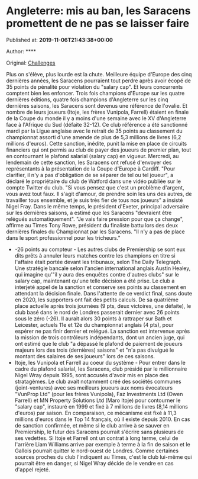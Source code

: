 
# Angleterre: mis au ban, les Saracens promettent de ne pas se laisser faire

Published at: **2019-11-06T21:43:38+00:00**

Author: ****

Original: [Challenges](https://www.challenges.fr/sport/angleterre-les-saracens-veulent-garder-leurs-joueurs-malgre-la-sanction-de-la-ligue-de-rugby_683489)

Plus on s'élève, plus lourde est la chute. Meilleure équipe d'Europe des cinq dernières années, les Saracens pourraient tout perdre après avoir écopé de 35 points de pénalité pour violation du "salary cap". Et leurs concurrents comptent bien les enfoncer.
Trois fois champions d'Europe sur les quatre dernières éditions, quatre fois champions d'Angleterre sur les cinq dernières saisons, les Saracens sont devenus une référence de l'ovalie. Et nombre de leurs joueurs (Itoje, les frères Vunipola, Farrell) étaient en finale de la Coupe du monde il y a moins d'une semaine avec le XV d'Angleterre face à l'Afrique du Sud (défaite 32-12).
Ce club référence a été sanctionné mardi par la Ligue anglaise avec le retrait de 35 points au classement du championnat assorti d'une amende de plus de 5,3 millions de livres (6,2 millions d'euros).
Cette sanction, inédite, punit la mise en place de circuits financiers qui ont permis au club de payer des joueurs de premier plan, tout en contournant le plafond salarial (salary cap) en vigueur.
Mercredi, au lendemain de cette sanction, les Saracens ont refusé d'envoyer des représentants à la présentation de la Coupe d'Europe à Cardiff.
"Pour clarifier, il n'y a pas d'obligation de se séparer de tel ou tel joueur", a déclaré le propriétaire du club de Watford dans une vidéo publiée sur le compte Twitter du club. "Si vous pensez que c'est un problème d'argent, vous avez tout faux. Il s'agit d'amour, de prendre soin les uns des autres, de travailler tous ensemble, et je suis très fier de tous nos joueurs" a insisté Nigel Fray.
Dans le même temps, le président d'Exeter, principal adversaire sur les dernières saisons, a estimé que les Saracens "devraient être relégués automatiquement".
"Je vais faire pression pour que ça change", affirme au Times Tony Rowe, président du finaliste battu lors des deux dernières finales du Championnat par les Saracens. "Il n'y a pas de place dans le sport professionnel pour les tricheurs."
- -26 points au compteur -
Les autres clubs de Premiership se sont eux dits prêts à annuler leurs matches contre les champions en titre si l'affaire était portée devant les tribunaux, selon The Daily Telegraph.
Une stratégie bancale selon l'ancien international anglais Austin Healey, qui imagine qu'"il y aura des enquêtes contre d'autres clubs" sur le salary cap, maintenant qu'une telle décision a été prise.
Le club a interjeté appel de la sanction et conserve ses points au classement en attendant la décision finale.
Dans l'attente de ce verdict final, sans doute en 2020, les supporters ont fait des petits calculs. De sa quatrième place actuelle après trois journées (9 pts, deux victoires, une défaite), le club basé dans le nord de Londres passerait dernier avec 26 points sous le zéro (-26). Il aurait alors 30 points à rattraper sur Bath et Leicester, actuels 11e et 12e du championnat anglais (4 pts), pour espérer ne pas finir dernier et relégué.
La sanction est intervenue après la mission de trois contrôleurs indépendants, dont un ancien juge, qui ont estimé que le club "a dépassé le plafond de paiement de joueurs majeurs lors des trois (dernières) saisons" et "n'a pas divulgué le montant des salaires de ses joueurs" lors de ces saisons.
- Itoje, les Vunipola et Farrell au coeur du système -
Pour entrer dans le cadre du plafond salarial, les Saracens, club présidé par le millionnaire Nigel Wray depuis 1995, sont accusés d'avoir mis en place des stratagèmes.
Le club avait notamment créé des sociétés communes (joint-ventures) avec ses meilleurs joueurs aux noms évocateurs "VunProp Ltd" (pour les frères Vunipola), Faz Investments Ltd (Owen Farrell) et MN Property Solutions Ltd (Maro Itoje) pour contourner le "salary cap", instauré en 1999 et fixé à 7 millions de livres (8,14 millions d'euros) par saison.
En comparaison, ce mécanisme est fixé à 11,3 millions d'euros dans le Top 14 français, où il existe depuis 2010.
En cas de sanction confirmée, et même si le club arrive à se sauver en Premiership, le futur des Saracens pourrait s'écrire sans plusieurs de ses vedettes. Si Itoje et Farrell ont un contrat à long terme, celui de l'arrière Liam Williams arrive par exemple à terme à la fin de saison et le Gallois pourrait quitter le nord-ouest de Londres.
Comme certaines sources proches du club l'indiquent au Times, c'est le club lui-même qui pourrait être en danger, si Nigel Wray décide de le vendre en cas d'appel rejeté.
